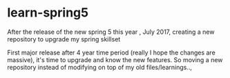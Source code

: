 # learn-spring5
After the release of the new spring 5 this year , July 2017, creating a new repository to upgrade my spring skillset

First major release after 4 year time period (really I hope the changes are massive), it's time to upgrade and know the new features. So moving a new repository instead of modifying on top of my old files/learnings..,
